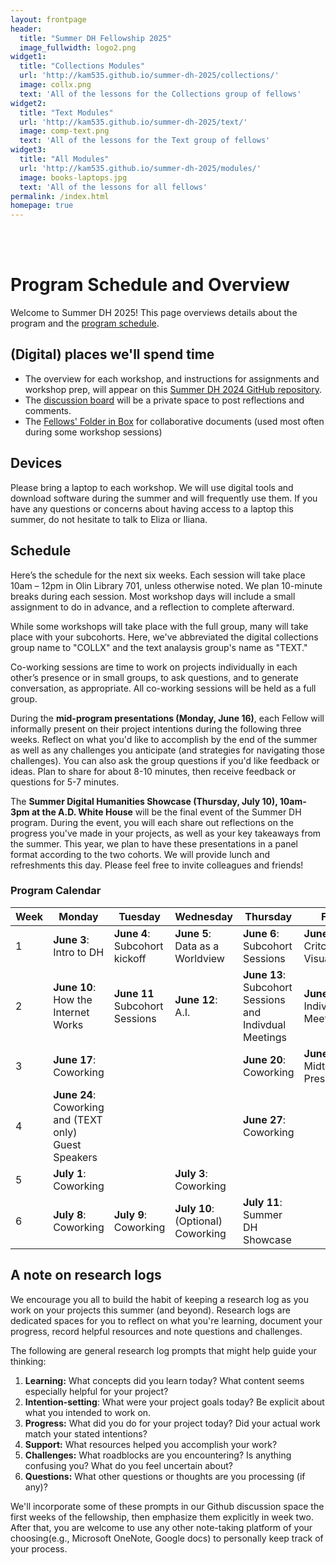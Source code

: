 ```yaml
---
layout: frontpage
header:
  title: "Summer DH Fellowship 2025"
  image_fullwidth: logo2.png
widget1:
  title: "Collections Modules"
  url: 'http://kam535.github.io/summer-dh-2025/collections/'
  image: collx.png
  text: 'All of the lessons for the Collections group of fellows'
widget2:
  title: "Text Modules"
  url: 'http://kam535.github.io/summer-dh-2025/text/'
  image: comp-text.png
  text: 'All of the lessons for the Text group of fellows'
widget3:
  title: "All Modules"
  url: 'http://kam535.github.io/summer-dh-2025/modules/'
  image: books-laptops.jpg
  text: 'All of the lessons for all fellows'
permalink: /index.html
homepage: true
---
```

<br>
<br>

# Program Schedule and Overview

Welcome to Summer DH 2025! This page overviews details about the program and the [program schedule](https://github.com/cornell-colab/2024-SummerDH/blob/main/Program%20Schedule%20and%20Overview.md#schedule).

## (Digital) places we'll spend time

* The overview for each workshop, and instructions for assignments and workshop prep, will appear on this [Summer DH 2024 GitHub repository](https://github.com/cornell-colab/2024-SummerDH/blob/main/Program%20Schedule%20and%20Overview.md).
* The [discussion board](https://github.com/cornell-colab/2024-SummerDH/discussions) will be a private space to post reflections and comments. 
* The [Fellows' Folder in Box](https://cornell.box.com/s/5m9lh7988fbn2ihnjxotm7y4fu0kzeih) for collaborative documents (used most often during some workshop sessions)

## Devices
Please bring a laptop to each workshop. We will use digital tools and download software during the summer and will frequently use them. If you have any questions or concerns about having access to a laptop this summer, do not hesitate to talk to Eliza or Iliana. 

## Schedule
Here’s the schedule for the next six weeks. Each session will take place 10am – 12pm in Olin Library 701, unless otherwise noted. We plan 10-minute breaks during each session. Most workshop days will include a small assignment to do in advance, and a reflection to complete afterward. 

While some workshops will take place with the full group, many will take place with your subcohorts. Here, we've abbreviated the digital collections group name to "COLLX" and the text analaysis group's name as "TEXT."

Co-working sessions are time to work on projects individually in each other’s presence or in small groups, to ask questions, and to generate conversation, as appropriate.  All co-working sessions will be held as a full group. 

During the **mid-program presentations (Monday, June 16)**, each Fellow will informally present on their project intentions during the following three weeks. Reflect on what you'd like to accomplish by the end of the summer as well as any challenges you anticipate (and strategies for navigating those challenges). You can also ask the group questions if you'd like feedback or ideas. Plan to share for about 8-10 minutes, then receive feedback or questions for 5-7 minutes. 

The **Summer Digital Humanities Showcase (Thursday, July 10), 10am-3pm at the A.D. White House** will be the final event of the Summer DH program. During the event, you will each share out reflections on the progress you've made in your projects, as well as your key takeaways from the summer. This year, we plan to have these presentations in a panel format according to the two cohorts. We will provide lunch and refreshments this day. Please feel free to invite colleagues and friends!

### Program Calendar

| Week | Monday   | Tuesday | Wednesday | Thursday | Friday  |
|-------|----------|--------|------------|---------|-------------|
| 1 | **June 3**: Intro to DH | **June 4**: Subcohort kickoff  | **June 5**: Data as a Worldview| **June 6**: Subcohort Sessions | **June 7**: Critcal Data Visualization                                   |
| 2 | **June 10**: How the Internet Works | **June 11** Subcohort Sessions | **June 12**: A.I. | **June 13**: Subcohort Sessions and Indivdual Meetings | **June 14**: Individual Meetings                                            |
| 3 | **June 17**: Coworking|  | | **June 20**: Coworking| **June 21**: Midterm Presentations                                           |
| 4 | **June 24**: Coworking and (TEXT only) Guest Speakers |  |  | **June 27**: Coworking |                                         |
| 5 | **July 1**: Coworking |  | **July 3**: Coworking | |                                         |
| 6 | **July 8**: Coworking | **July 9**: Coworking | **July 10**: (Optional) Coworking | **July 11**: Summer DH Showcase |                                            |

## A note on research logs
We encourage you all to build the habit of keeping a research log as you work on your projects this summer (and beyond). Research logs are dedicated spaces for you to reflect on what you're learning, document your progress, record helpful resources and note questions and challenges. 

The following are general research log prompts that might help guide your thinking:
  1. **Learning:** What concepts did you learn today? What content seems especially helpful for your project?
  2. **Intention-setting**: What were your project goals today? Be explicit about what you intended to work on.
  3. **Progress:** What did you do for your project today? Did your actual work match your stated intentions?
  4. **Support:** What resources helped you accomplish your work?
  5. **Challenges:** What roadblocks are you encountering? Is anything confusing you? What do you feel uncertain about?
  6. **Questions:** What other questions or thoughts are you processing (if any)?
 
We'll incorporate some of these prompts in our Github discussion space the first weeks of the fellowship, then emphasize them explicitly in week two. After that, you are welcome to use any other note-taking platform of your choosing(e.g., Microsoft OneNote, Google docs) to personally keep track of your process.

